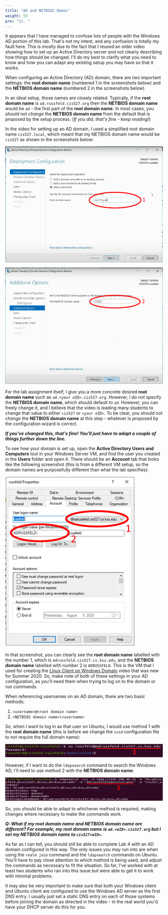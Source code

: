 ```yaml
---
title: "AD and NETBIOS Names"
weight: 55
pre: "11. "
---
```


It appears that I have managed to confuse lots of people with the Windows AD portion of this lab. That's not my intent, and any confusion is totally my fault here. This is mostly due to the fact that I reused an older video showing how to set up an Active Directory server and not clearly describing how things should be changed. I'll do my best to clarify what you need to know and how you can adapt any existing setup you may have so that it works.

When configuring an Active Directory (AD) domain, there are two important settings: the **root domain name** (numbered 1 in the screenshots below) and the **NETBIOS domain name** (numbered 2 in the screenshots below).

In an ideal setup, those names are closely related. Typically, if the **root domain name** is `ad.russfeld.cis527.org` then the **NETBIOS domain name** would be `ad` - the first part of the **root domain name**. In most cases, you _should not change_ the **NETBIOS domain name** from the default that is proposed by the setup process. (_If you did, that's fine - keep reading!_)

In the video for setting up an AD domain, I used a simplified root domain name `cis527.local`, which meant that my NETBIOS domain name would be `cis527` as shown in the screenshots below:

![Root Domain Name](images/adds1.png)

![NETBIOS Domain Name](images/adds2.png)

For the lab assignment itself, I give you a more concrete desired **root domain name** such as `ad.<your eID>.cis527.org`. However, I do not specify the **NETBIOS domain name**, which should default to `ad`. However, you can freely change it, and I believe that the video is leading many students to change that value to either `cis527` or `<your eID>`. To be clear, you _should not change_ the **NETBIOS domain name** at this step - whatever is proposed by the configuration wizard is correct. 

***If you've changed this, that's fine! You'll just have to adapt a couple of things further down the line.***


To see how your domain is set up, open the **Active Directory Users and Computers** tool in your Windows Server VM, and find the user you created in the **Users** folder and open it. There should be an **Account** tab that looks like the following screenshot (this is from a different VM setup, so the domain names are purposefully different than what the lab specifies):

![AD Account Tab](images/adds3.png)

In that screenshot, you can clearly see the **root domain name** labelled with the number 1, which is `adrussfeld.cis527.cs.ksu.edu`, and the **NETBIOS domain name** labelled with number 2 is `ADRUSSFELD`. This is the VM that I used for creating the [Linux Client on Windows Domain](/4-directory-services/09-linux-client-on-windows-domain/) video that was new for Summer 2020. So, make note of both of these settings in your AD configuration, as you'll need them when trying to log on to the domain or run commands.

When referencing usernames on an AD domain, there are two basic methods: 

1. `<username>@<root domain name>`
2. `<NETBIOS domain name>\<username>`

So, when I want to log in as that user on Ubuntu, I would use method 1 with the **root domain name** (this is before we change the `sssd` configuration file to not require the full domain name):

![Ubuntu AD Login](images/adds4.png)

However, if I want to do the `ldapsearch` command to search the Windows AD, I'll need to use method 2 with the **NETBIOS domain name**:

![Ubuntu LDAPSearch](images/adds5.png)

So, you should be able to adapt to whichever method is required, making changes where necessary to make the commands work.

***Q: What if my root domain name and NETBIOS domain name are different? For example, my root domain name is `ad.<eID>.cis527.org` but I set my NETBIOS domain name to `cis527<eID>`.***


As far as I can tell, you should still be able to complete Lab 4 with an AD domain configured in this way. The only issues you may run into are when using the `realm join` command and the `ldapsearch` commands on Ubuntu.  You'll have to pay close attention to which method is being used, and adjust the commands as necessary to fit the situation. So far, I've worked with at least two students who ran into this issue but were able to get it to work with minimal problems.

It may also be very important to make sure that both your Windows client and Ubuntu client are configured to use the Windows AD server as the first DNS entry. I usually just set a static DNS entry on each of those systems before joining the domain as directed in the video - in the real world you'd have your DHCP server do this for you. 
